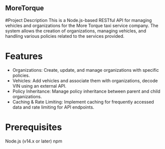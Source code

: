 ## MoreTorque
#Project Description
This is a Node.js-based RESTful API for managing vehicles and organizations for the More Torque taxi service company. The system allows the creation of organizations, managing vehicles, and handling various policies related to the services provided.

# Features
- Organizations: Create, update, and manage organizations with specific policies.
- Vehicles: Add vehicles and associate them with organizations, decode VIN using an external API.
- Policy Inheritance: Manage policy inheritance between parent and child organizations.
- Caching & Rate Limiting: Implement caching for frequently accessed data and rate limiting for API endpoints.

# Prerequisites
Node.js (v14.x or later)
npm
